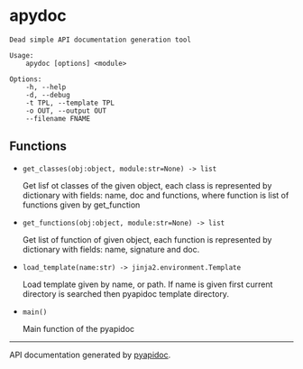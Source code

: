 
# apydoc

```
Dead simple API documentation generation tool

Usage:
    apydoc [options] <module>

Options:
    -h, --help
    -d, --debug
    -t TPL, --template TPL
    -o OUT, --output OUT
    --filename FNAME
```




## Functions


 - `get_classes(obj:object, module:str=None) -> list`

   Get lisf ot classes of the given object, each class is represented
by dictionary with fields: name, doc and functions, where function is 
list of functions given by get_function

 - `get_functions(obj:object, module:str=None) -> list`

   Get list of function of given object, each function is represented
by dictionary with fields: name, signature and doc. 

 - `load_template(name:str) -> jinja2.environment.Template`

   Load template given by name, or path. If name is given first current
directory is searched then pyapidoc template directory.

 - `main()`

   Main function of the pyapidoc


---
API documentation generated by [pyapidoc](https://github.com/liborw/pyapidoc).
